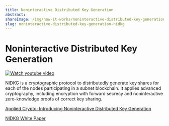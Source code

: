```yaml
---
title: Noninteractive Distributed Key Generation
abstract: 
shareImage: /img/how-it-works/noninteractive-distributed-key-generation-nidkg.600.jpg
slug: noninteractive-distributed-key-generation-nidkg
---
```


# Noninteractive Distributed Key Generation

[![Watch youtube video](https://i.ytimg.com/vi/gKUi-2T7tdc/maxresdefault.jpg)](https://www.youtube.com/watch?v=gKUi-2T7tdc)

NIDKG is a cryptographic protocol to distributedly generate key shares for each of the nodes participating in a subnet blockchain. It applies advanced cryptography, including encryption with forward secrecy and noninteractive zero-knowledge proofs of correct key sharing.

[Applied Crypto: Introducing Noninteractive Distributed Key Generation](https://medium.com/dfinity/applied-crypto-one-public-key-for-the-internet-computer-ni-dkg-4af800db869d)

[NIDKG White Paper](https://eprint.iacr.org/2021/339)
